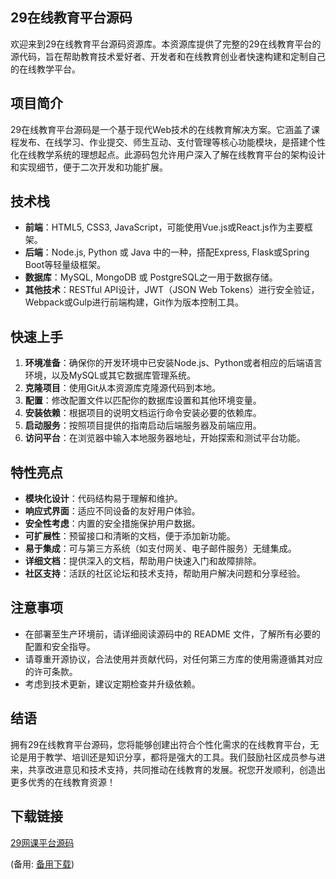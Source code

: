 ## **29在线教育平台源码**

欢迎来到29在线教育平台源码资源库。本资源库提供了完整的29在线教育平台的源代码，旨在帮助教育技术爱好者、开发者和在线教育创业者快速构建和定制自己的在线教学平台。

## **项目简介**

29在线教育平台源码是一个基于现代Web技术的在线教育解决方案。它涵盖了课程发布、在线学习、作业提交、师生互动、支付管理等核心功能模块，是搭建个性化在线教学系统的理想起点。此源码包允许用户深入了解在线教育平台的架构设计和实现细节，便于二次开发和功能扩展。

## **技术栈**

- **前端**：HTML5, CSS3, JavaScript，可能使用Vue.js或React.js作为主要框架。
- **后端**：Node.js, Python 或 Java 中的一种，搭配Express, Flask或Spring Boot等轻量级框架。
- **数据库**：MySQL, MongoDB 或 PostgreSQL之一用于数据存储。
- **其他技术**：RESTful API设计，JWT（JSON Web Tokens）进行安全验证，Webpack或Gulp进行前端构建，Git作为版本控制工具。

## **快速上手**

1. **环境准备**：确保你的开发环境中已安装Node.js、Python或者相应的后端语言环境，以及MySQL或其它数据库管理系统。
2. **克隆项目**：使用Git从本资源库克隆源代码到本地。
3. **配置**：修改配置文件以匹配你的数据库设置和其他环境变量。
4. **安装依赖**：根据项目的说明文档运行命令安装必要的依赖库。
5. **启动服务**：按照项目提供的指南启动后端服务器及前端应用。
6. **访问平台**：在浏览器中输入本地服务器地址，开始探索和测试平台功能。

## **特性亮点**

- **模块化设计**：代码结构易于理解和维护。
- **响应式界面**：适应不同设备的友好用户体验。
- **安全性考虑**：内置的安全措施保护用户数据。
- **可扩展性**：预留接口和清晰的文档，便于添加新功能。
- **易于集成**：可与第三方系统（如支付网关、电子邮件服务）无缝集成。
- **详细文档**：提供深入的文档，帮助用户快速入门和故障排除。
- **社区支持**：活跃的社区论坛和技术支持，帮助用户解决问题和分享经验。

## **注意事项**

- 在部署至生产环境前，请详细阅读源码中的 README 文件，了解所有必要的配置和安全指导。
- 请尊重开源协议，合法使用并贡献代码，对任何第三方库的使用需遵循其对应的许可条款。
- 考虑到技术更新，建议定期检查并升级依赖。

## **结语**

拥有29在线教育平台源码，您将能够创建出符合个性化需求的在线教育平台，无论是用于教学、培训还是知识分享，都将是强大的工具。我们鼓励社区成员参与进来，共享改进意见和技术支持，共同推动在线教育的发展。祝您开发顺利，创造出更多优秀的在线教育资源！

## 下载链接
[29网课平台源码](https://pan.quark.cn/s/7b9ebfae1e97) 

(备用: [备用下载](https://pan.baidu.com/s/10dlaAuoJJd0rUee3RT-zOA?pwd=1234))
